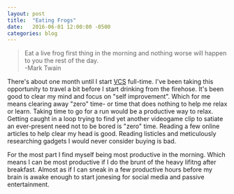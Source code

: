 ```yaml
---
layout: post
title:  "Eating Frogs"
date:   2016-06-01 12:00:00 -0500
categories: blog
---
```


> Eat a live frog first thing in the morning and nothing worse will happen to you the rest of the day.  
-Mark Twain

There's about one month until I start [VCS] full-time. I've been taking this opportunity to travel a bit before I start drinking from the firehose. It's been good to clear my mind and focus on "self improvement". Which for me means clearing away "zero" time- or time that does nothing to help me relax or learn. Taking time to go for a run would be a productive way to relax. Getting caught in a loop trying to find yet another videogame clip to satiate an ever-present need not to be bored is "zero" time. Reading a few online articles to help clear my head is good. Reading listicles and meticulously researching gadgets I would never consider buying is bad.

For the most part I find myself being most productive in the morning. Which means I can be most productive if I do the brunt of the heavy lifitng after breakfast. Almost as if I can sneak in a few productive hours before my brain is awake enough to start jonesing for social media and passive entertainment.

[VCS]:https://www.vikingcodeschool.com/